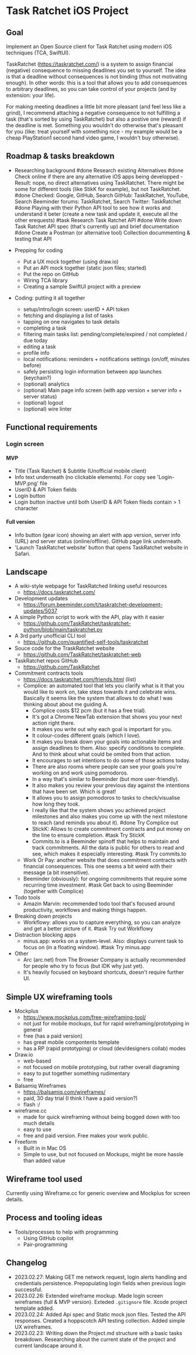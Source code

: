 # Task Ratchet iOS Project

## Goal

Implement an Open Source client for Task Ratchet using modern iOS techniques (TCA, SwiftUI).

TaskRatchet (https://taskratchet.com/) is a system to assign financial (negative) consequence to missing deadlines you set to yourself. The idea is that a deadline without consequences is not binding (thus not motivating enough). In other words: this is a tool that allows you to add consequences to arbitrary deadlines, so you can take control of your projects (and by extension: your life). 

For making meeting deadlines a little bit more pleasant (and feel less like a grind), I recommend attaching a negative consequence to not fulfilling a task (that's sorted by using TaskRatchet) but also a postive one (reward) if the deadline is met. Something you wouldn't do otherwise that's pleasant for you (like: treat yourself with something nice - my example would be a cheap PlayStation1 second hand video game, I wouldn't buy otherwise).  

## Roadmap & tasks breakdown

- Researching background 
	#done Research existing Alternatives
		#done Check online if there are any alternative iOS apps being developped
				- Result: nope, no direct alternatives using TaskRatchet. There might be some for different tools (like StikK for example), but not TaskRatchet.
		#done Checked: Google, GitHub, Search GitHub: TaskRatchet, YouTube, Search Beeminder forums: TaskRatchet, Search Twitter: TaskRatchet
	#done Playing with their Python API tool to see how it works and understand it beter (create a new task and update it, execute all the other erequests)
	#task Research Task Ratchet API
		#done Write down Task Ratchet API spec (that's currently up) and brief documentation
		#done Create a Postman (or alternative tool) Collection docummenting & testing that API

- Prepping for coding
	- Put a UX mock together (using draw.io)
	- Put an API mock together (static json files; started)
	- Put the repo on GitHub
	- Wiring TCA library
	- Creating a sample SwiftUI project with a preview

- Coding: putting it all together
	- setup/intro/login screen: userID + API token
	- fetching and displaying a list of tasks
	- tapping on one navigates to task details
	- completing a task
	- filtering main tasks list: pending/complete/expired / not completed / due today 
	- editing a task
	- profile info
	- local notifications: reminders + notifications settings (on/off, minutes before)
	- safely persisting login information between app launches (keychain?)
	- (optional) analytics
	- (optional) Main page info screen (with app version + server info + server status)
	- (optional) logout
	- (optional) wire linter

## Functional requirements

### Login screen

#### MVP
- Title (Task Ratchet) & Subtitle (Unofficial mobile client)
- Info text underneath (no clickable elements). For copy see 'Login-MVP.png' file
- UserID & API Token fields
- Login button  
- Login button inactive until both UserID & API Token fileds contain > 1 character

#### Full version
- Info button (gear icon) showing an alert with app version, server info (URL) and server status (online/offline). GitHub page link underneath.
- 'Launch TaskRatchet website' button that opens TaskRatchet website in Safari.

## Landscape
- A wiki-style webpage for TaskRatched linking useful resources
	- https://docs.taskratchet.com/
- Development updates
	- https://forum.beeminder.com/t/taskratchet-development-updates/5037
- A simple Python script to work with the API, play with it easier
	- https://github.com/TaskRatchet/taskratchet-python/blob/main/taskratchet.py
- A 3rd party unofficial CLI tool 
	- https://github.com/quantified-self-tools/taskratchet
- Souce code for the TraskRatchet website
	- https://github.com/TaskRatchet/taskratchet-web
- TaskRatchet repos GitHub
	- https://github.com/TaskRatchet
 - Commitment contracts tools 
	 - https://docs.taskratchet.com/friends.html (list)
	 - Complice: an automated tool that lets you clarify what is it that you would like to work on, take steps towards it and celebrate wins. Basically it seems like the system that allows to do what I was thinking about about me guiding A.
		 - Complice costs $12 pcm (but it has a free trial).
		 - It's got a Chrome NewTab extension that shows you your next action right there.
		 - It makes you write out why each goal is important for you. 
		 - It colour-codes different goals (which I love).
		 - It makes you break down your goals into actionable items and assign deadlines to them. Also: specify conditions to complete. And to think about what could be omited from that action.
		- It encourages to set intentions to do some of those actions today.
		- There are also rooms where people can see your goals you're working on and work using pomodoros.
		- In a way that's similar to Beeminder (but more user-friendly).
		- It also makes you review your previous day against the intentions that have been set. Which is great!
		- It allows you to assign pomodoros to tasks to check/visualise how long they took.
		- I really like that the system shows you achieved project milestones and also makes you come up with the next milestone to reach (and reminds you about it).
	  #done Try Complice out
	   - StickK: Allows to create commitment contracts and put money on the line to ensure completion. 
		#task Try StickK
	   - Commits.to is a Beeminder spinoff that helps to maintain and track commitments. All the data is public for others to read and see, which makes it especially interesting.
		#task Try commits.to
	- Work Or Pay: another website that does commitment contracts with financial consequences. This one seems a bit weird with their message (a bit insensitive).
	 - Beeminder (obviously): for ongoing commitments that require some recurring time investment.
		#task Get back to using Beeminder (together with Complice)
- Todo tools
	- Amazin Marvin: recommended todo tool that's focused around productivity, workflows and making things happen.
 - Breaking down projects
	 - Workflowy: allows you to capture everything, so you can analyze and get a better picture of it.
	 #task Try out Workflowy
- Distraction blocking apps
	- minus.app: works on a system-level. Also: displays current task to focus on (in a floating window).
	#task Try minus.app 
- Other
	- Arc (arc.net) from The Browser Company is actually recommended for people who try to focus (but IDK why just yet).
	 - It's heavily focused on keyboard shortcuts, doesn't require further UI.

## Simple UX wireframing tools
- Mockplus 
	- https://www.mockplus.com/free-wireframing-tool/
	- not just for mobile mockups, but for rapid wireframing/prototyping in general
	- free (has a paid version)
	- has great mobile compontents template
	- has a RP (rapid prototyping) or cloud (dev/designers collab) modes 
- Draw.io
	- web-based
	- not focused on mobile prototyping, but rather overall diagraming
	- easy to put together something rudimentary
	- free
- Balsamiq Wireframes
	- https://balsamiq.com/wireframes/
	- paid, 30 day trial (I think I have a paid version?)
	- flash :/
- wireframe.cc
	- made for quick wireframing without being bogged down with too much details
	- easy to use
	- free and paid version. Free makes your work public.
- Freeform
	- Built in in Mac OS 
	- Simple to use, but not focused on Mockups, might be more hassle than added value

## Wireframe tool used
Currently using Wireframe.cc for generic overview and Mockplus for screen details.

## Process and tooling ideas
- Tools/processes to help with programming
	- Using GitHub copilot
	- Pair-programming 

## Changelog 
- 2023.02.27: Making GET me network request, login alerts handling and credentials persistence. Prepopulating login fields when previous login successful.
- 2023.02.26: Extended wireframe mockup. Made login screen wireframes (full & MVP version). Exteded `.gitignore` file. Xcode project template added.
- 2023.02.24: Added Api spec and Static mock json files. Tested the API responses. Created a hoppscotch API testing collection. Added simple UX wireframes.
- 2023.02.23: Writing down the Project.md structure with a basic tasks breakdown. Researching about the current state of the project and current landscape around it.
